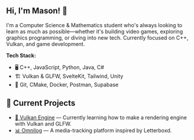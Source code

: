 ## Hi, I'm Mason! 👋  
I'm a Computer Science & Mathematics student who's always looking to learn as much as possible—whether it's building video games, exploring graphics programming, or diving into new tech. Currently focused on C++, Vulkan, and game development.

**Tech Stack:**  
- 🖥️ C++, JavaScript, Python, Java, C#
- 🏗️ Vulkan & GLFW, SvelteKit, Tailwind, Unity
- 🔧 Git, CMake, Docker, Postman, Supabase

## 🚀 Current Projects
- [🔲 Vulkan Engine](https://github.com/clavesi/vulkan-glfw) — Currently learning how to make a rendering engine with Vulkan and GLFW.
- [📊 Omnilog](https://github.com/clavesi/omnilog) — A media-tracking platform inspired by Letterboxd.
